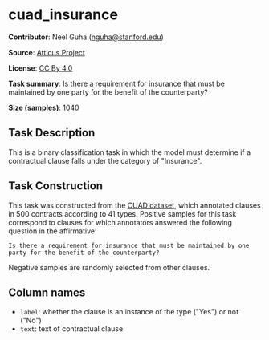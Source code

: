 # cuad_insurance 
 **Contributor**: Neel Guha (nguha@stanford.edu)
 
 **Source**: [Atticus Project](https://www.atticusprojectai.org/cuad>)
 
 **License**: [CC By 4.0](https://creativecommons.org/licenses/by/4.0/)
 
 **Task summary**: Is there a requirement for insurance that must be maintained by one party for the benefit of the counterparty?
 
 **Size (samples)**: 1040
 
 ## Task Description
 
 This is a binary classification task in which the model must determine if a contractual clause falls under the category of "Insurance".
 
 ## Task Construction
 
 This task was constructed from the [CUAD dataset](https://www.atticusprojectai.org/cuad), which annotated clauses in 500 contracts according to 41 types. Positive samples for this task correspond to clauses for which annotators answered the following question in the affirmative:
 
 ```text
 Is there a requirement for insurance that must be maintained by one party for the benefit of the counterparty?
 ```
 
 Negative samples are randomly selected from other clauses.
 
 ## Column names
 
 - `label`: whether the clause is an instance of the type ("Yes") or not ("No")
 - `text`: text of contractual clause